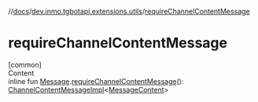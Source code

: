 //[docs](../../index.md)/[dev.inmo.tgbotapi.extensions.utils](index.md)/[requireChannelContentMessage](require-channel-content-message.md)



# requireChannelContentMessage  
[common]  
Content  
inline fun [Message](../dev.inmo.tgbotapi.types.message.abstracts/-message/index.md).[requireChannelContentMessage](require-channel-content-message.md)(): [ChannelContentMessageImpl](../dev.inmo.tgbotapi.types.message/-channel-content-message-impl/index.md)<[MessageContent](../dev.inmo.tgbotapi.types.message.content.abstracts/-message-content/index.md)>  



